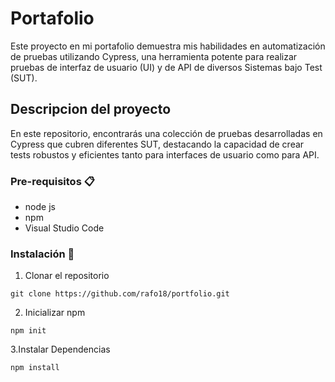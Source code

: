 # Portafolio

Este proyecto en mi portafolio demuestra mis habilidades en automatización de pruebas utilizando Cypress, una herramienta potente para realizar pruebas de interfaz de usuario (UI) y de API de diversos Sistemas bajo Test (SUT).

## Descripcion del proyecto

En este repositorio, encontrarás una colección de pruebas desarrolladas en Cypress que cubren diferentes SUT, destacando la capacidad de crear tests robustos y eficientes tanto para interfaces de usuario como para API.

### Pre-requisitos 📋

* node js
* npm
* Visual Studio Code

### Instalación 🔧
1. Clonar el repositorio

```
git clone https://github.com/rafo18/portfolio.git
```

2. Inicializar npm
```
npm init
```
3.Instalar Dependencias
```
npm install
```
